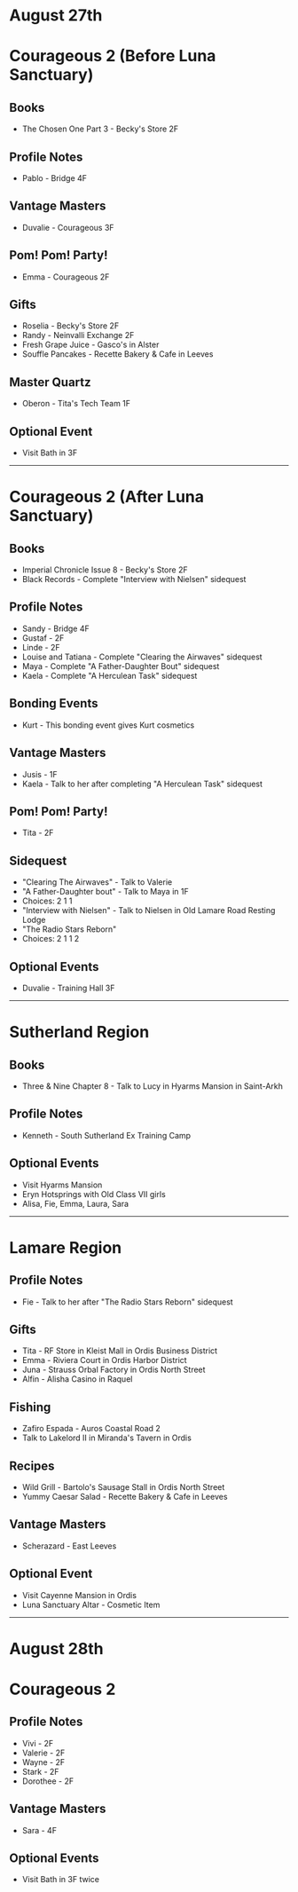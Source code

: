 # August 27th
# Courageous 2 (Before Luna Sanctuary)
## Books
- The Chosen One Part 3 - Becky's Store 2F
## Profile Notes
- Pablo - Bridge 4F
## Vantage Masters
- Duvalie - Courageous 3F
## Pom! Pom! Party!
- Emma - Courageous 2F
## Gifts
- Roselia - Becky's Store 2F
- Randy - Neinvalli Exchange 2F
 - Fresh Grape Juice - Gasco's in Alster
 - Souffle Pancakes - Recette Bakery & Cafe in Leeves
## Master Quartz
- Oberon - Tita's Tech Team 1F
## Optional Event
- Visit Bath in 3F

----------------------------------------------------------------------------------

# Courageous 2 (After Luna Sanctuary)
## Books
- Imperial Chronicle Issue 8 - Becky's Store 2F
- Black Records - Complete "Interview with Nielsen" sidequest
## Profile Notes
- Sandy - Bridge 4F
- Gustaf - 2F
- Linde - 2F
- Louise and Tatiana - Complete "Clearing the Airwaves" sidequest
- Maya - Complete "A Father-Daughter Bout" sidequest
- Kaela - Complete "A Herculean Task" sidequest
## Bonding Events
 - Kurt - This bonding event gives Kurt cosmetics
## Vantage Masters
- Jusis - 1F
- Kaela - Talk to her after completing "A Herculean Task" sidequest
## Pom! Pom! Party!
- Tita - 2F
## Sidequest
- "Clearing The Airwaves" - Talk to Valerie
- "A Father-Daughter bout" - Talk to Maya in 1F
 - Choices: 2 1 1
- "Interview with Nielsen" - Talk to Nielsen in Old Lamare Road Resting Lodge
- "The Radio Stars Reborn"
 - Choices: 2 1 1 2
## Optional Events
- Duvalie - Training Hall 3F

----------------------------------------------------------------------------------

# Sutherland Region
## Books
- Three & Nine Chapter 8 - Talk to Lucy in Hyarms Mansion in Saint-Arkh
## Profile Notes
- Kenneth - South Sutherland Ex Training Camp
## Optional Events
- Visit Hyarms Mansion
- Eryn Hotsprings with Old Class VII girls
 - Alisa, Fie, Emma, Laura, Sara

----------------------------------------------------------------------------------

# Lamare Region
## Profile Notes
- Fie - Talk to her after "The Radio Stars Reborn" sidequest
## Gifts
- Tita - RF Store in Kleist Mall in Ordis Business District
- Emma - Riviera Court in Ordis Harbor District
- Juna - Strauss Orbal Factory in Ordis North Street
- Alfin - Alisha Casino in Raquel
## Fishing
- Zafiro Espada - Auros Coastal Road 2
 - Talk to Lakelord II in Miranda's Tavern in Ordis
## Recipes
- Wild Grill - Bartolo's Sausage Stall in Ordis North Street
- Yummy Caesar Salad - Recette Bakery & Cafe in Leeves
## Vantage Masters
- Scherazard - East Leeves
## Optional Event
- Visit Cayenne Mansion in Ordis
- Luna Sanctuary Altar - Cosmetic Item

----------------------------------------------------------------------------------

# August 28th
# Courageous 2
## Profile Notes
- Vivi - 2F
- Valerie - 2F
- Wayne - 2F
- Stark - 2F
- Dorothee - 2F
## Vantage Masters
- Sara - 4F
## Optional Events
- Visit Bath in 3F twice